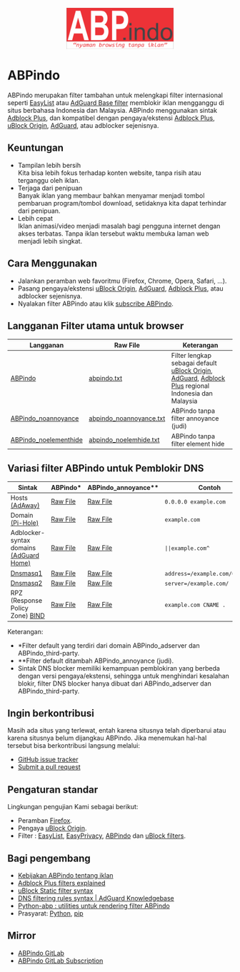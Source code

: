 <p align="center"><img src="https://github.com/ABPindo/indonesianadblockrules/raw/master/src/ABPindo%202.png" width="240"></p>

# ABPindo
ABPindo merupakan filter tambahan untuk melengkapi filter internasional seperti [EasyList](https://subscribe.adblockplus.org/?location=https://easylist.to/easylist/easylist.txt&title=Easylist) atau [AdGuard Base filter](https://raw.githubusercontent.com/AdguardTeam/FiltersRegistry/master/filters/filter_2_English/filter.txt) memblokir iklan mengganggu di situs berbahasa Indonesia dan Malaysia. ABPindo menggunakan sintak [Adblock Plus](https://help.eyeo.com/en/adblockplus/how-to-write-filters), dan kompatibel dengan pengaya/ekstensi [Adblock Plus](https://adblockplus.org/), [uBlock Origin](https://github.com/gorhill/uBlock#installation), [AdGuard](https://adguard.com/en/adguard-browser-extension/overview.html), atau adblocker sejenisnya.

## Keuntungan
- Tampilan lebih bersih </br>
Kita bisa lebih fokus terhadap konten website, tanpa risih atau terganggu oleh iklan.
- Terjaga dari penipuan </br>
Banyak iklan yang membaur bahkan menyamar menjadi tombol pembaruan program/tombol download, setidaknya kita dapat terhindar dari penipuan.
- Lebih cepat </br>
Iklan animasi/video menjadi masalah bagi pengguna internet dengan akses terbatas. Tanpa iklan tersebut waktu membuka laman web menjadi lebih singkat.

## Cara Menggunakan
- Jalankan peramban web favoritmu (Firefox, Chrome, Opera, Safari, ...).
- Pasang pengaya/ekstensi [uBlock Origin](https://github.com/gorhill/uBlock#installation), [AdGuard](https://adguard.com/en/adguard-browser-extension/overview.html), [Adblock Plus](https://adblockplus.org/en/), atau adblocker sejenisnya.
- Nyalakan filter ABPindo atau klik [subscribe ABPindo](https://subscribe.adblockplus.org/?location=https://raw.githubusercontent.com/ABPindo/indonesianadblockrules/master/subscriptions/abpindo.txt&title=ABPindo).

## Langganan Filter utama untuk browser
| Langganan|Raw File |Keterangan|
| ------------ | -------------- | ------------------|
| [ABPindo](https://subscribe.adblockplus.org/?location=https://raw.githubusercontent.com/ABPindo/indonesianadblockrules/master/subscriptions/abpindo.txt&title=ABPindo)|[abpindo.txt](https://raw.githubusercontent.com/ABPindo/indonesianadblockrules/master/subscriptions/abpindo.txt)|Filter lengkap sebagai default [uBlock Origin](https://github.com/gorhill/uBlock#installation), [AdGuard](https://adguard.com/en/adguard-browser-extension/overview.html), [Adblock Plus](https://adblockplus.org/en/) regional Indonesia dan Malaysia|
| [ABPindo_noannoyance](https://subscribe.adblockplus.org/?location=https://raw.githubusercontent.com/ABPindo/indonesianadblockrules/master/subscriptions/abpindo_noannoyance.txt&title=ABPindo_noannoyance)|[abpindo_noannoyance.txt](https://raw.githubusercontent.com/ABPindo/indonesianadblockrules/master/subscriptions/abpindo_noannoyance.txt)|ABPindo tanpa filter annoyance (judi) |
| [ABPindo_noelementhide](https://subscribe.adblockplus.org/?location=https://raw.githubusercontent.com/ABPindo/indonesianadblockrules/master/subscriptions/abpindo_noelemhide.txt&title=ABPindo_noelementhide)|[abpindo_noelemhide.txt](https://raw.githubusercontent.com/ABPindo/indonesianadblockrules/master/subscriptions/abpindo_noelemhide.txt)|ABPindo tanpa filter element hide|

## Variasi filter ABPindo untuk Pemblokir DNS
|Sintak|ABPindo*|ABPindo_annoyance**|Contoh|
| ------------- |-------------|-------------|-------------|
|Hosts [(AdAway)](https://github.com/AdAway/AdAway) |[Raw File](https://raw.githubusercontent.com/ABPindo/indonesianadblockrules/master/subscriptions/hosts.txt)|[Raw File](https://raw.githubusercontent.com/ABPindo/indonesianadblockrules/master/subscriptions/hosts_annoyance.txt)|`0.0.0.0 example.com`|
|Domain [(Pi-Hole)](https://github.com/pi-hole/pi-hole) |[Raw File](https://raw.githubusercontent.com/ABPindo/indonesianadblockrules/master/subscriptions/domain.txt)|[Raw File](https://raw.githubusercontent.com/ABPindo/indonesianadblockrules/master/subscriptions/domain_annoyance.txt)|`example.com`|
|Adblocker-syntax domains [(AdGuard Home)](https://github.com/AdguardTeam/AdGuardHome)|[Raw File](https://raw.githubusercontent.com/ABPindo/indonesianadblockrules/master/subscriptions/aghome.txt)|[Raw File](https://raw.githubusercontent.com/ABPindo/indonesianadblockrules/master/subscriptions/aghome_annoyance.txt)|`\|\|example.com^`|
|[Dnsmasq1](https://thekelleys.org.uk/gitweb/?p=dnsmasq.git)|[Raw File](https://raw.githubusercontent.com/ABPindo/indonesianadblockrules/master/subscriptions/dnsmasq.txt)|[Raw File](https://raw.githubusercontent.com/ABPindo/indonesianadblockrules/master/subscriptions/dnsmasq_annoyance.txt)|`address=/example.com/0.0.0.0`|
|[Dnsmasq2](https://thekelleys.org.uk/gitweb/?p=dnsmasq.git)|[Raw File](https://raw.githubusercontent.com/ABPindo/indonesianadblockrules/master/subscriptions/dnsmasq_server.txt)|[Raw File](https://raw.githubusercontent.com/ABPindo/indonesianadblockrules/master/subscriptions/dnsmasq_annoyance_server.txt)|`server=/example.com/`|
|RPZ (Response Policy Zone) [BIND](https://gitlab.isc.org/isc-projects/bind9.git)|[Raw File](https://raw.githubusercontent.com/ABPindo/indonesianadblockrules/master/subscriptions/rpz.txt)|[Raw File](https://raw.githubusercontent.com/ABPindo/indonesianadblockrules/master/subscriptions/rpz_annoyance.txt)|`example.com CNAME .`|

Keterangan:
- *Filter default yang terdiri dari domain ABPindo_adserver dan ABPindo_third-party.
- **Filter default ditambah ABPindo_annoyance (judi).
- Sintak DNS blocker memiliki kemampuan pemblokiran yang berbeda dengan versi pengaya/ekstensi, sehingga untuk menghindari kesalahan blokir, filter DNS blocker hanya dibuat dari ABPindo_adserver dan ABPindo_third-party.

## Ingin berkontribusi
Masih ada situs yang terlewat, entah karena situsnya telah diperbarui atau karena situsnya belum dijangkau ABPindo. Jika menemukan hal-hal tersebut bisa berkontribusi langsung melalui:
- [GitHub issue tracker](https://github.com/ABPindo/indonesianadblockrules/issues)
- [Submit a pull request](https://github.com/ABPindo/indonesianadblockrules/pulls)

## Pengaturan standar
Lingkungan pengujian Kami sebagai berikut:
- Peramban [Firefox](https://www.mozilla.org/id/firefox/).
- Pengaya [uBlock Origin](https://github.com/gorhill/uBlock#installation).
- Filter : [EasyList](https://subscribe.adblockplus.org/?location=https://easylist.to/easylist/easylist.txt&title=Easylist), [EasyPrivacy](https://subscribe.adblockplus.org/?location=https://easylist.to/easylist/easyprivacy.txt&title=EasyPrivacy), [ABPindo](https://subscribe.adblockplus.org/?location=https://raw.githubusercontent.com/ABPindo/indonesianadblockrules/master/subscriptions/abpindo.txt&title=ABPindo) dan [uBlock filters](https://subscribe.adblockplus.org/?location=https://raw.githubusercontent.com/uBlockOrigin/uAssets/master/filters/filters.txt&title=uBlock%20filters).

## Bagi pengembang
- [Kebijakan ABPindo tentang iklan](https://easylist.to/pages/policy.html)
- [Adblock Plus filters explained](https://adblockplus.org/filter-cheatsheet)
- [uBlock Static filter syntax](https://github.com/gorhill/uBlock/wiki/Static-filter-syntax)
- [DNS filtering rules syntax | AdGuard Knowledgebase](https://kb.adguard.com/en/general/dns-filtering-syntax)
- [Python-abp : utilities untuk rendering filter ABPindo](https://github.com/adblockplus/python-abp)
- Prasyarat: [Python](https://www.python.org/downloads/), [pip](https://pypi.org/project/pip/)

## Mirror
- [ABPindo GitLab](https://gitlab.com/ABPindo)
- [ABPindo GitLab Subscription](https://subscribe.adblockplus.org/?location=https://gitlab.com/ABPindo/indonesianadblockrules/raw/master/subscriptions/abpindo.txt&title=ABPindo)
